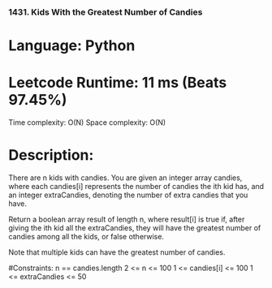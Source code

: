 ### 1431. Kids With the Greatest Number of Candies
# Language: Python
# Leetcode Runtime: 11 ms (Beats 97.45%)

Time complexity: O(N)
Space complexity: O(N)

# Description:
There are n kids with candies. You are given an integer array candies, where each candies[i] represents the number of candies the ith kid has, and an integer extraCandies, denoting the number of extra candies that you have.

Return a boolean array result of length n, where result[i] is true if, after giving the ith kid all the extraCandies, they will have the greatest number of candies among all the kids, or false otherwise.

Note that multiple kids can have the greatest number of candies.

#Constraints:
n == candies.length
2 <= n <= 100
1 <= candies[i] <= 100
1 <= extraCandies <= 50

